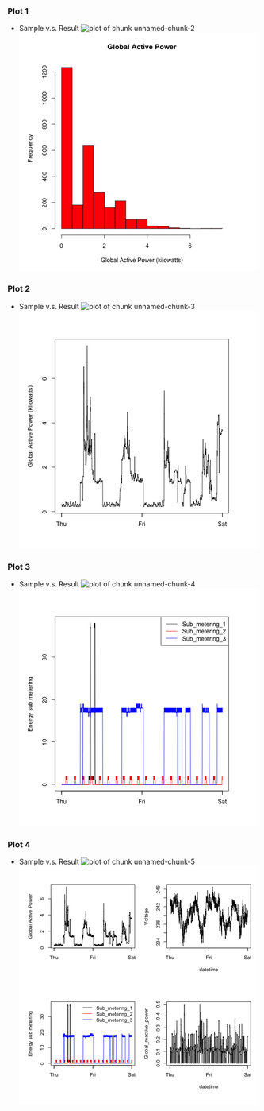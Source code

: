 ### Plot 1
- Sample v.s. Result
![plot of chunk unnamed-chunk-2](figure/unnamed-chunk-2.png) 
![plot 1](figure/plot1.png)

### Plot 2
- Sample v.s. Result
![plot of chunk unnamed-chunk-3](figure/unnamed-chunk-3.png) 
![plot 2](figure/plot2.png)

### Plot 3
- Sample v.s. Result
![plot of chunk unnamed-chunk-4](figure/unnamed-chunk-4.png) 
![plot 3](figure/plot3.png)

### Plot 4
- Sample v.s. Result
![plot of chunk unnamed-chunk-5](figure/unnamed-chunk-5.png) 
![plot 4](figure/plot4.png)
